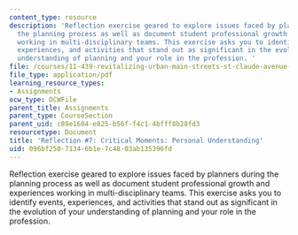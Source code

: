 ```yaml
---
content_type: resource
description: 'Reflection exercise geared to explore issues faced by planners during
  the planning process as well as document student professional growth and experiences
  working in multi-disciplinary teams. This exercise asks you to identify events,
  experiences, and activities that stand out as significant in the evolution of your
  understanding of planning and your role in the profession. '
file: /courses/11-439-revitalizing-urban-main-streets-st-claude-avenue-new-orleans-spring-2009/096bf25071346b1e7c4803ab135396fd_MIT11_439s09_assn07_reflection07.pdf
file_type: application/pdf
learning_resource_types:
- Assignments
ocw_type: OCWFile
parent_title: Assignments
parent_type: CourseSection
parent_uid: c89e1604-e825-b56f-f4c1-4bfff8b28fd3
resourcetype: Document
title: 'Reflection #7: Critical Moments: Personal Understanding'
uid: 096bf250-7134-6b1e-7c48-03ab135396fd
---
```

Reflection exercise geared to explore issues faced by planners during the planning process as well as document student professional growth and experiences working in multi-disciplinary teams. This exercise asks you to identify events, experiences, and activities that stand out as significant in the evolution of your understanding of planning and your role in the profession. 

